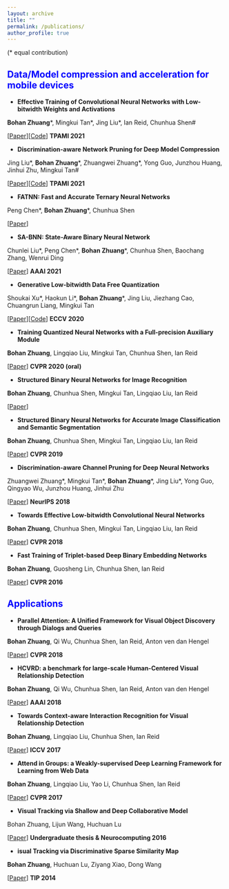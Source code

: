 ```yaml
---
layout: archive
title: ""
permalink: /publications/
author_profile: true
---
```



(\* equal contribution)


## <span style="color:blue"> Data/Model compression and acceleration for mobile devices </span>


- **Effective Training of Convolutional Neural Networks with Low-bitwidth Weights and Activations**

**Bohan Zhuang**\*, Mingkui Tan\*, Jing Liu\*, Ian Reid, Chunhua Shen\#

[[Paper](https://arxiv.org/pdf/1908.04680.pdf)][[Code](https://github.com/bohanzhuang/Towards-Effective-Low-bitwidth-Convolutional-Neural-Networks)] **TPAMI 2021**


- **Discrimination-aware Network Pruning for Deep Model Compression**

Jing Liu\*, **Bohan Zhuang**\*, Zhuangwei Zhuang\*, Yong Guo, Junzhou Huang, Jinhui Zhu, Mingkui Tan\#

[[Paper](https://ieeexplore.ieee.org/document/9384353)][[Code](https://github.com/SCUT-AILab/DCP)] **TPAMI 2021**


- **FATNN: Fast and Accurate Ternary Neural Networks**

Peng Chen\*,  **Bohan Zhuang**\*, Chunhua Shen

[[Paper](https://arxiv.org/pdf/2008.05101.pdf)]


- **SA-BNN: State-Aware Binary Neural Network**

Chunlei Liu\*, Peng Chen\*, **Bohan Zhuang**\*, Chunhua Shen, Baochang Zhang, Wenrui Ding

[[Paper](https://ojs.aaai.org/index.php/AAAI/article/view/16306)] **AAAI 2021**


- **Generative Low-bitwidth Data Free Quantization**

Shoukai Xu\*, Haokun Li\*, **Bohan Zhuang**\*, Jing Liu, Jiezhang Cao, Chuangrun Liang, Mingkui Tan

[[Paper](https://www.ecva.net/papers/eccv_2020/papers_ECCV/papers/123570001.pdf)][[Code](https://github.com/xushoukai/GDFQ)] **ECCV 2020**


- **Training Quantized Neural Networks with a Full-precision Auxiliary Module**

**Bohan Zhuang**, Lingqiao Liu, Mingkui Tan, Chunhua Shen, Ian Reid

[[Paper](https://arxiv.org/pdf/2008.05101.pdf)]  **CVPR 2020 (oral)** 


- **Structured Binary Neural Networks for Image Recognition**

**Bohan Zhuang**,  Chunhua Shen, Mingkui Tan, Lingqiao Liu, Ian Reid

[[Paper](https://arxiv.org/pdf/1909.09934.pdf)]  


- **Structured Binary Neural Networks for Accurate Image Classification and Semantic Segmentation**

**Bohan Zhuang**, Chunhua Shen, Mingkui Tan, Lingqiao Liu, Ian Reid

[[Paper](https://openaccess.thecvf.com/content_CVPR_2019/papers/Zhuang_Structured_Binary_Neural_Networks_for_Accurate_Image_Classification_and_Semantic_CVPR_2019_paper.pdf)]  **CVPR 2019**


- **Discrimination-aware Channel Pruning for Deep Neural Networks**

Zhuangwei Zhuang\*, Mingkui Tan\*, **Bohan Zhuang**\*, Jing Liu\*, Yong Guo, Qingyao Wu, Junzhou Huang, Jinhui Zhu  

[[Paper](https://proceedings.neurips.cc/paper/2018/file/55a7cf9c71f1c9c495413f934dd1a158-Paper.pdf)] **NeurIPS 2018**


- **Towards Effective Low-bitwidth Convolutional Neural Networks**

**Bohan Zhuang**, Chunhua Shen, Mingkui Tan, Lingqiao Liu, Ian Reid

[[Paper](https://openaccess.thecvf.com/content_cvpr_2018/papers/Zhuang_Towards_Effective_Low-Bitwidth_CVPR_2018_paper.pdf)] **CVPR 2018**


- **Fast Training of Triplet-based Deep Binary Embedding Networks**

**Bohan Zhuang**, Guosheng Lin, Chunhua Shen, Ian Reid

[[Paper](https://www.cv-foundation.org/openaccess/content_cvpr_2016/papers/Zhuang_Fast_Training_of_CVPR_2016_paper.pdf)] **CVPR 2016**



## <span style="color:blue"> Applications </span>


- **Parallel Attention: A Unified Framework for Visual Object Discovery through Dialogs and Queries**

**Bohan Zhuang**, Qi Wu, Chunhua Shen, Ian Reid,  Anton ven dan Hengel 

[[Paper](https://www.cv-foundation.org/openaccess/content_cvpr_2016/papers/Zhuang_Fast_Training_of_CVPR_2016_paper.pdf)] **CVPR 2018**


- **HCVRD: a benchmark for large-scale Human-Centered Visual Relationship Detection**

**Bohan Zhuang**, Qi Wu, Chunhua Shen, Ian Reid, Anton van den Hengel

[[Paper](https://ojs.aaai.org/index.php/AAAI/article/view/12260)] **AAAI 2018**



- **Towards Context-aware Interaction Recognition for Visual Relationship Detection**

**Bohan Zhuang**, Lingqiao Liu, Chunhua Shen, Ian Reid

[[Paper](https://openaccess.thecvf.com/content_ICCV_2017/papers/Zhuang_Towards_Context-Aware_Interaction_ICCV_2017_paper.pdf)] **ICCV 2017**


- **Attend in Groups: a Weakly-supervised Deep Learning Framework for Learning from Web Data**

**Bohan Zhuang**, Lingqiao Liu, Yao Li, Chunhua Shen, Ian Reid

[[Paper](https://openaccess.thecvf.com/content_cvpr_2017/papers/Zhuang_Attend_in_Groups_CVPR_2017_paper.pdf)] **CVPR 2017**


- **Visual Tracking via Shallow and Deep Collaborative Model**

Bohan Zhuang, Lijun Wang, Huchuan Lu

[[Paper](https://www.sciencedirect.com/science/article/abs/pii/S0925231216309663)] **Undergraduate thesis & Neurocomputing 2016**


- **isual Tracking via Discriminative Sparse Similarity Map**

**Bohan Zhuang**, Huchuan Lu, Ziyang Xiao, Dong Wang

[[Paper](https://ieeexplore.ieee.org/document/6748981)] **TIP 2014**











